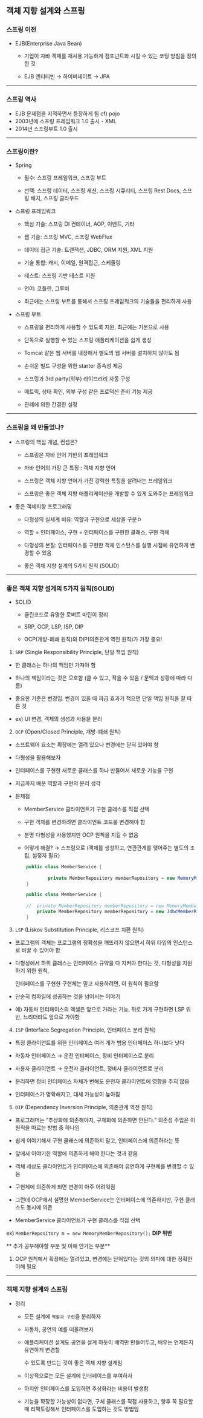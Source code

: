 ## 객체 지향 설계와 스프링

### 스프링 이전

- EJB(Enterprise Java Bean)

  - 기업이 자바 객체를 재사용 가능하게 컴포넌트화 시킬 수 있는 코딩 방침을 정의한 것

  - EJB 엔티티빈 → 하이버네이트 → JPA
  
---

### 스프링 역사

- EJB 문제점을 지적하면서 등장하게 됨 cf) pojo
- 2003년에 스프링 프레임워크 1.0 출시 - XML
- 2014년 스프링부트 1.0 출시

---

### 스프링이란?

- Spring

  - 필수: 스프링 프레임워크, 스프링 부트

  - 선택: 스프링 데이터, 스프링 세션, 스프링 시큐리티, 스프링 Rest Docs, 스프링 배치, 스프링 클라우드

- 스프링 프레임워크

  - 핵심 기술: 스프링 DI 컨테이너, AOP, 이벤트, 기타

  - 웹 기술: 스프링 MVC, 스프링 WebFlux

  - 데이터 접근 기술: 트랜잭션, JDBC, ORM 지원, XML 지원

  - 기술 통합: 캐시, 이메일, 원격접근, 스케줄링

  - 테스트: 스프링 기반 테스트 지원

  - 언어: 코틀린, 그루비

  - 최근에는 스프링 부트를 통해서 스프링 프레임워크의 기술들을 편리하게 사용

- 스프링 부트

  - 스프링을 편리하게 사용할 수 있도록 지원, 최근에는 기본으로 사용

  - 단독으로 실행할 수 있는 스프링 애플리케이션을 쉽게 생성

  - Tomcat 같은 웹 서버를 내장해서 별도의 웹 서버를 설치하지 않아도 됨

  - 손쉬운 빌드 구성을 위한 starter 종속성 제공

  - 스프링과 3rd party(외부) 라이브러리 자동 구성

  - 메트릭, 상태 확인, 외부 구성 같은 프로덕션 준비 기능 제공

  - 관례에 의한 간결한 설정

---

### 스프링을 왜 만들었나?

- 스프링의 핵심 개념, 컨셉은?

  - 스프링은 자바 언어 기반의 프레임워크

  - 자바 언어의 가장 큰 특징 : 객체 지향 언어

  - 스프링은 객체 지향 언어가 가진 강력한 특징을 살려내는 프레임워크

  - 스프링은 좋은 객체 지향 애플리케이션을 개발할 수 있게 도와주는 프레임워크

- 좋은 객체지향 프로그래밍

  - 다형성의 실세계 비유: 역할과 구현으로 세상을 구분ㅇ

  - 역할 = 인터페이스, 구현 = 인터페이스를 구현한 클래스, 구현 객체

  - 다형성의 본질: 인터페이스를 구현한 객체 인스턴스를 실행 시점에 유연하게 변경할 수 있음

  - 좋은 객체 지향 설계의 5가지 원칙 (SOLID)

---

### 좋은 객체 지향 설계의 5가지 원칙(SOLID)

- SOLID

  - 클린코드로 유명한 로버트 마틴이 정리

  - SRP, OCP, LSP, ISP, DIP

  - OCP(개방-폐쇄 원칙)와 DIP(의존관계 역전 원칙)가 가장 중요!

1) `SRP` (Single Responsibility Principle, 단일 책임 원칙)

  - 한 클래스는 하나의 책임만 가져야 함

  - 하나의 책임이라는 것은 모호함 (클 수 있고, 작을 수 있음 / 문맥과 상황에 따라 다름)

  - 중요한 기준은 변경임. 변경이 있을 때 파급 효과가 적으면 단일 책임 원칙을 잘 따른 것

  - ex) UI 변경, 객체의 생성과 사용을 분리

2) `OCP` (Open/Closed Principle, 개방-폐쇄 원칙)

  - 소프트웨어 요소는 확장에는 열려 있으나 변경에는 닫혀 있어야 함

  - 다형성을 활용해보자

  - 인터페이스를 구현한 새로운 클래스를 하나 만들어서 새로운 기능을 구현

  - 지금까지 배운 역할과 구현의 분리 생각

  - 문제점

    - MemberService 클라이언트가 구현 클래스를 직접 선택

    - 구현 객체를 변경하려면 클라이언트 코드를 변경해야 함

    - 분명 다형성을 사용했지만 OCP 원칙을 지킬 수 없음

    - 어떻게 해결? →  스프링으로 (객체를 생성하고, 연관관계를 맺어주는 별도의 조립, 설정자 필요)

    ```java
        public class MemberService {
                
                private MemberRepository memberRepository = new MemoryMemberRepository();
        }

        public class MemberService {
                
        //  private MemberRepository memberRepository = new MemoryMemberRepository();
            private MemberRepository memberRepository = new JdbcMemberRepository();	
        }

    ```

3) `LSP` (Liskov Substitution Principle, 리스코프 치환 원칙)

  - 프로그램의 객체는 프로그램의 정확성을 깨뜨리지 않으면서 하위 타입의 인스턴스로 바꿀 수 있어야 함

  - 다형성에서 하위 클래스는 인터페이스 규약을 다 지켜야 한다는 것, 다형성을 지원하기 위한 원칙, 

    인터페이스를 구현한 구현체는 믿고 사용하려면, 이 원칙이 필요함

  - 단순히 컴파일에 성공하는 것을 넘어서는 이야기

  - 예) 자동차 인터페이스의 엑셀은 앞으로 가라는 기능, 뒤로 가게 구현하면 LSP 위반, 느리더라도 앞으로 가야함

4) `ISP` (Interface Segregation Principle, 인터페이스 분리 원칙)

  - 특정 클라이언트를 위한 인터페이스 여러 개가 범용 인터페이스 하나보다 낫다

  - 자동차 인터페이스 → 운전 인터페이스, 정비 인터페이스로 분리

  - 사용자 클라이언트 → 운전자 클라이언트, 정비사 클라이언트로 분리

  - 분리하면 정비 인터페이스 자체가 변해도 운전자 클라이언트에 영향을 주지 않음

  - 인터페이스가 명확해지고, 대체 가능성이 높아짐

5) `DIP` (Dependency Inversion Principle, 의존관계 역전 원칙)

  - 프로그래머는 “추상화에 의존해야지, 구체화에 의존하면 안된다.” 의존성 주입은 이 원칙을 따르는 방법 중 하나임

  - 쉽게 이야기해서 구현 클래스에 의존하지 말고, 인터페이스에 의존하라는 뜻

  - 앞에서 이야기한 역할에 의존하게 해야 한다는 것과 같음

  - 객체 세상도 클라이언트가 인터페이스에 의존해야 유연하게 구현체를 변경할 수 있음

  - 구현체에 의존하게 되면 변경이 아주 어려워짐

  - 그런데 OCP에서 설명한 MemberService는 인터페이스에 의존하지만, 구현 클래스도 동시에 의존

  - MemberService 클라이언트가 구현 클래스를 직접 선택

  ex) `MemberRepository m = new MemoryMemberRepository();` **DIP 위반**

** 추가 공부해야할 부분 및 이해 안가는 부분**
<br/>
1. OCP 원칙에서 확장에는 열려있고, 변경에는 닫혀있다는 것의 의미에 대한 정확한 이해 필요

---

### 객체 지향 설계와 스프링

- 정리

  - 모든 설계에 `역할과 구현`을 분리하자

  - 자동차, 공연의 예를 떠올려보자

  - 애플리케이션 설계도 공연을 설계 하듯이 배역만 만들어두고, 배우는 언제든지 유연하게 변경할 

    수 있도록 만드는 것이 좋은 객체 지향 설계임

  - 이상적으로는 모든 설계에 인터페이스를 부여하자

  - 하지만 인터페이스를 도입하면 추상화라는 비용이 발생함

  - 기능을 확장할 가능성이 없다면, 구체 클래스를 직접 사용하고, 향후 꼭 필요할 때 리팩토링해서 인터페이스를 도입하는 것도 방법임